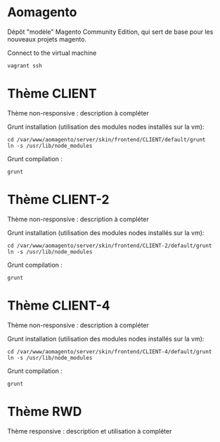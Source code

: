 Aomagento
=========

Dépôt "modèle" Magento Community Edition, qui sert de base pour les nouveaux projets magento.

Connect to the virtual machine
```
vagrant ssh
```

Thème CLIENT
===========

Thème non-responsive : description à compléter

Grunt installation (utilisation des modules nodes installés sur la vm):
```
cd /var/www/aomagento/server/skin/frontend/CLIENT/default/grunt
ln -s /usr/lib/node_modules
```

Grunt compilation :
```
grunt
```

Thème CLIENT-2
=============

Thème non-responsive : description à compléter

Grunt installation (utilisation des modules nodes installés sur la vm):
```
cd /var/www/aomagento/server/skin/frontend/CLIENT-2/default/grunt
ln -s /usr/lib/node_modules
```

Grunt compilation :
```
grunt
```

Thème CLIENT-4
=============

Thème non-responsive : description à compléter

Grunt installation (utilisation des modules nodes installés sur la vm):
```
cd /var/www/aomagento/server/skin/frontend/CLIENT-4/default/grunt
ln -s /usr/lib/node_modules
```

Grunt compilation :
```
grunt
```

Thème RWD
==========
Thème responsive : description et utilisation à compléter
